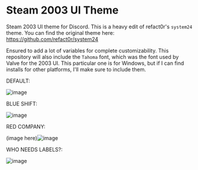# Steam 2003 UI Theme
Steam 2003 UI theme for Discord. This is a heavy edit of refact0r's `system24` theme. You can find the original theme here: https://github.com/refact0r/system24

Ensured to add a lot of variables for complete customizability. This repository will also include the `Tahoma` font, which was the font used by Valve for the 2003 UI. This particular one is for Windows, but if I can find installs for other platforms, I'll make sure to include them.

DEFAULT:

![image](https://github.com/user-attachments/assets/47e98691-3555-41f3-b5b9-bfe6996b71de)


BLUE SHIFT:

![image](https://github.com/user-attachments/assets/780bf485-11c1-493c-a3be-48acc579c142)


RED COMPANY:

(image here)![image](https://github.com/user-attachments/assets/81cecd28-d473-46bc-ace0-1ed7aa9d43cf)

WHO NEEDS LABELS?:

![image](https://github.com/user-attachments/assets/25773a68-ac44-4ac5-a33b-8ab3d2998f3f)

